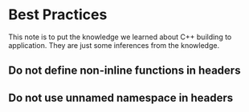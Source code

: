 # Best Practices

This note is to put the knowledge we learned about C++ building to application.
They are just some inferences from the knowledge.

## Do not define non-inline functions in headers

## Do not use unnamed namespace in headers

